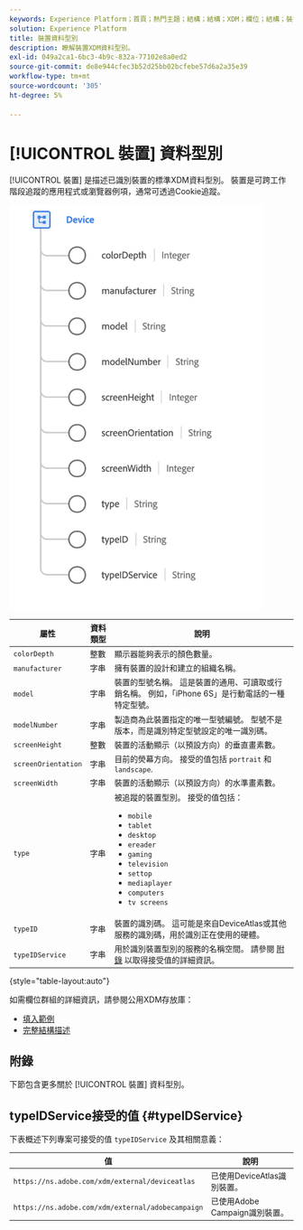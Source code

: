 ```yaml
---
keywords: Experience Platform；首頁；熱門主題；結構；結構；XDM；欄位；結構；裝置；資料型別；資料型別；
solution: Experience Platform
title: 裝置資料型別
description: 瞭解裝置XDM資料型別。
exl-id: 049a2ca1-6bc3-4b9c-832a-77102e8a0ed2
source-git-commit: de8e944cfec3b52d25bb02bcfebe57d6a2a35e39
workflow-type: tm+mt
source-wordcount: '305'
ht-degree: 5%

---
```


# [!UICONTROL 裝置] 資料型別

[!UICONTROL 裝置] 是描述已識別裝置的標準XDM資料型別。 裝置是可跨工作階段追蹤的應用程式或瀏覽器例項，通常可透過Cookie追蹤。

<img src="../images/data-types/device.png" width="450" /><br />

| 屬性 | 資料類型 | 說明 |
| --- | --- | --- |
| `colorDepth` | 整數 | 顯示器能夠表示的顏色數量。 |
| `manufacturer` | 字串 | 擁有裝置的設計和建立的組織名稱。 |
| `model` | 字串 | 裝置的型號名稱。 這是裝置的通用、可讀取或行銷名稱。 例如，「iPhone 6S」是行動電話的一種特定型號。 |
| `modelNumber` | 字串 | 製造商為此裝置指定的唯一型號編號。 型號不是版本，而是識別特定型號設定的唯一識別碼。 |
| `screenHeight` | 整數 | 裝置的活動顯示（以預設方向）的垂直畫素數。 |
| `screenOrientation` | 字串 | 目前的熒幕方向。 接受的值包括 `portrait` 和 `landscape`. |
| `screenWidth` | 字串 | 裝置的活動顯示（以預設方向）的水準畫素數。 |
| `type` | 字串 | 被追蹤的裝置型別。 接受的值包括： <ul><li>`mobile`</li><li>`tablet`</li><li>`desktop`</li><li>`ereader`</li><li>`gaming`</li><li>`television`</li><li>`settop`</li><li>`mediaplayer`</li><li>`computers`</li><li>`tv screens`</li></ul> |
| `typeID` | 字串 | 裝置的識別碼。 這可能是來自DeviceAtlas或其他服務的識別碼，用於識別正在使用的硬體。 |
| `typeIDService` | 字串 | 用於識別裝置型別的服務的名稱空間。 請參閱 [附錄](#typeIDService) 以取得接受值的詳細資訊。 |

{style="table-layout:auto"}

如需欄位群組的詳細資訊，請參閱公用XDM存放庫：

* [填入範例](https://github.com/adobe/xdm/blob/master/components/datatypes/device.example.1.json)
* [完整結構描述](https://github.com/adobe/xdm/blob/master/components/datatypes/device.schema.json)

## 附錄

下節包含更多關於 [!UICONTROL 裝置] 資料型別。

## typeIDService接受的值 {#typeIDService}

下表概述下列專案可接受的值 `typeIDService` 及其相關意義：

| 值 | 說明 |
| --- | --- |
| `https://ns.adobe.com/xdm/external/deviceatlas` | 已使用DeviceAtlas識別裝置。 |
| `https://ns.adobe.com/xdm/external/adobecampaign` | 已使用Adobe Campaign識別裝置。 |
